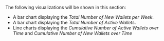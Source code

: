 The following visualizations will be shown in this section:

- A bar chart displaying the _Total Number of New Wallets per Week_.
- A bar chart displaying the _Total Number of Active Wallets_.
- Line charts displaying the _Cumulative Number of Active Wallets over Time_ and _Cumulative Number of New Wallets over Time_
